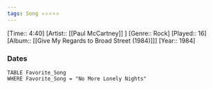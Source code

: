 ```yaml
---
tags: Song ⭐⭐⭐⭐⭐ 
---
```

[Time:: 4:40]
[Artist:: [[Paul McCartney]] ]
[Genre:: Rock]
[Played:: 16]
[Album:: [[Give My Regards to Broad Street (1984)]]]
[Year:: 1984]
### Dates
````dataview
TABLE Favorite_Song
WHERE Favorite_Song = "No More Lonely Nights"
````